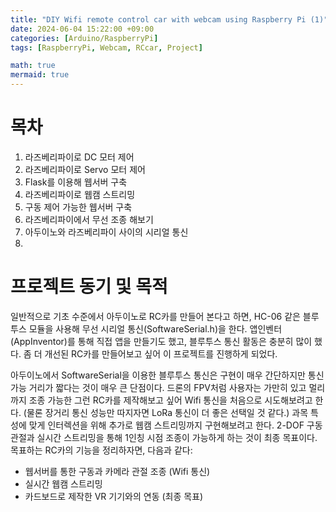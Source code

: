 ```yaml
---
title: "DIY Wifi remote control car with webcam using Raspberry Pi (1)"
date: 2024-06-04 15:22:00 +09:00
categories: [Arduino/RaspberryPi]
tags: [RaspberryPi, Webcam, RCcar, Project]

math: true
mermaid: true
---
```



# 목차

1. 라즈베리파이로 DC 모터 제어
2. 라즈베리파이로 Servo 모터 제어
3. Flask를 이용해 웹서버 구축
4. 라즈베리파이로 웹캠 스트리밍
5. 구동 제어 가능한 웹서버 구축
6. 라즈베리파이에서 무선 조종 해보기
7. 아두이노와 라즈베리파이 사이의 시리얼 통신
8. 



# 프로젝트 동기 및 목적

일반적으로 기초 수준에서 아두이노로 RC카를 만들어 본다고 하면, HC-06 같은 블루투스 모듈을 사용해 무선 시리얼 통신(SoftwareSerial.h)을 한다. 앱인벤터(AppInventor)를 통해 직접 앱을 만들기도 했고, 블루투스 통신 활동은 충분히 많이 했다. 좀 더 개선된 RC카를 만들어보고 싶어 이 프로젝트를 진행하게 되었다.

아두이노에서 SoftwareSerial을 이용한 블루투스 통신은 구현이 매우 간단하지만 통신 가능 거리가 짧다는 것이 매우 큰 단점이다. 드론의 FPV처럼 사용자는 가만히 있고 멀리까지 조종 가능한 그런 RC카를 제작해보고 싶어 Wifi 통신을 처음으로 시도해보려고 한다. (물론 장거리 통신 성능만 따지자면 LoRa 통신이 더 좋은 선택일 것 같다.) 과목 특성에 맞게 인터렉션을 위해 추가로 웹캠 스트리밍까지 구현해보려고 한다. 2-DOF 구동 관절과 실시간 스트리밍을 통해 1인칭 시점 조종이 가능하게 하는 것이 최종 목표이다.  목표하는 RC카의 기능을 정리하자면, 다음과 같다:

- 웹서버를 통한 구동과 카메라 관절 조종 (Wifi 통신)
- 실시간 웹캠 스트리밍
- 카드보드로 제작한 VR 기기와의 연동 (최종 목표)

